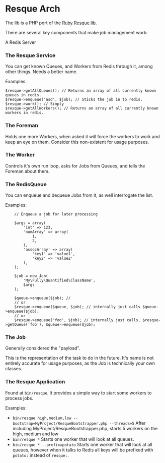 Resque Arch
===========

The lib is a PHP port of the [Ruby Resque lib](https://github.com/resque/resque).

There are several key components that make job management work:

A Redis Server

### The Resque Service

You can get known Queues, and Workers from Redis through it, among other things. Needs a better name.

Examples:

    $resque->getAllQueues(); // Returns an array of all currently known queues in redis.
    $resque->enqueue('asd', $job); // Sticks the job in to redis.
    $resque->work(); // Simply
    $resque->getAllWorkers(); // Returns an array of all currently known workers in redis.
### The Foreman

Holds one more Workers, when asked it will force the workers to work and keep an eye on them. Consider this non-existent for usage purposes.

### The Worker

Controls it's own run loop, asks for Jobs from Queues, and tells the Foreman about them.

### The RedisQueue

You can enqueue and dequeue Jobs from it, as well interrogate the list.

Examples:

        // Enqueue a job for later processing

        $args = array(
            'int' => 123,
            'numArray' => array(
                1,
                2,
            ),
            'assocArray' => array(
                'key1' => 'value1',
                'key2' => 'value2'
            ),
        );

        $job = new Job(
            'My\Fully\Quantified\ClassName',
            $args
        );

        $queue->enqueue($job); //
        // or
        $resque->enqueue($queue, $job); // internally just calls $queue->enqueue($job);
        // or
        $resque->enqueue('foo', $job); // internally just calls, $resque->getQueue('foo'), $queue->enqueue($job);

### The Job

Generally considered the "payload".

This is the representation of the task to do in the future. It's name is not entirely accurate for usage purposes, as the Job is technically your own classes.

### The Resque Application

Found at `bin/resque`. It provides a simple way to start some workers to process jobs.

Examples:

 * `bin/resque high,medium,low --bootstrap=MyProject/ResqueBootstrapper.php --threads=5` After including MyProject/ResqueBootstrapper.php, starts 5 workers on the high, medium and low
 * `bin/resque *` Starts one worker that will look at all queues.
 * `bin/resque * --prefix=potato` Starts one worker that will look at all queues, however when it talks to Redis all keys will be prefixed with `potato:` instead of `resque:`.
